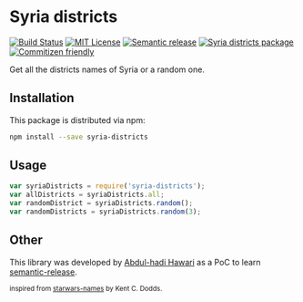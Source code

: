 # Syria districts
[![Build Status][build-badge]][build]
[![MIT License][license-badge]][LICENSE]
[![Semantic release][semantic-release]][semantic]
[![Syria districts package][npm-dm]][syria-districts]
[![Commitizen friendly][commitizen-badge]][commitizen]



Get all the districts names of Syria or a random one.

## Installation

This package is distributed via npm:
```bash
npm install --save syria-districts
```

## Usage
```javascript
var syriaDistricts = require('syria-districts');
var allDistricts = syriaDistricts.all;
var randomDistrict = syriaDistricts.random();
var randomDistricts = syriaDistricts.random(3);
```

## Other
This library was developed by [Abdul-hadi Hawari](https://twitter.com/@hadabo) as a PoC to learn [semantic-release](https://www.npmjs.com/package/semantic-release). 



<sub>inspired from [starwars-names](https://www.npmjs.com/package/starwars-names) by Kent C. Dodds.</sub>

[build-badge]: https://img.shields.io/travis/hadabo/syria-districts.svg?style=flat-square
[build]: https://travis-ci.org/hadabo/syria-districts
[license-badge]: https://img.shields.io/badge/license-MIT-blue.svg?style=flat-square
[license]: https://github.com/hadabo/syria-districts/blob/master/LICENSE
[semantic-release]: https://img.shields.io/badge/%20%20%F0%9F%93%A6%F0%9F%9A%80-semantic--release-e10079.svg?style=flat-square
[semantic]: https://www.npmjs.com/package/semantic-release
[npm-dm]: https://img.shields.io/npm/dm/syria-districts.svg?style=flat-square
[syria-districts]: https://www.npmjs.com/package/syria-districts
[commitizen-badge]:https://img.shields.io/badge/commitizen-friendly-brightgreen.svg?style=flat-square
[commitizen]: http://commitizen.github.io/cz-cli/